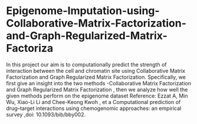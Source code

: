 # Epigenome-Imputation-using-Collaborative-Matrix-Factorization-and-Graph-Regularized-Matrix-Factoriza

In this project our aim is to computationally predict the
strength of interaction  between the cell and chromatin site using Collaborative Matrix Factorization and Graph Regularized Matrix Factorization. Specifically, we first give an insight into the two methods -Collaborative Matrix Factorization and Graph Regularized Matrix Factorization  , then  we analyze how well the given methods perform on the epigenome dataset
Reference: Ezzat A, Min Wu, Xiao-Li Li and Chee-Keong Kwoh , et a Computational
               prediction of drug–target interactions using chemogenomic approaches: an empirical survey ,doi: 10.1093/bib/bby002.

